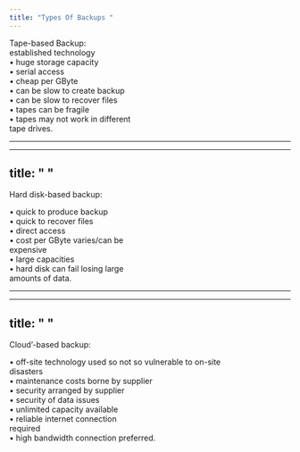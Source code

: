 ```yaml
---
title: "Types Of Backups "
--- 
```

Tape-based Backup:  
established technology  
• huge storage capacity  
• serial access  
• cheap per GByte  
• can be slow to create backup  
• can be slow to recover files  
• tapes can be fragile  
• tapes may not work in different  
tape drives.  

--- 
---
title: " "
--- 
Hard disk-based backup:  

• quick to produce backup  
• quick to recover files  
• direct access  
• cost per GByte varies/can be  
expensive  
• large capacities  
• hard disk can fail losing large  
amounts of data. 

--- 
---
title: " "
--- 
Cloud’-based backup:  

• off-site technology used so not so vulnerable to on-site  
disasters  
• maintenance costs borne by supplier  
• security arranged by supplier  
• security of data issues  
• unlimited capacity available  
• reliable internet connection  
required  
• high bandwidth connection   preferred.


